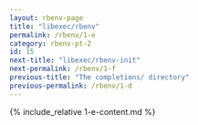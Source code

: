 ```yaml
---
layout: rbenv-page
title: "libexec/rbenv"
permalink: /rbenv/1-e
category: rbenv-pt-2
id: 15
next-title: "libexec/rbenv-init"
next-permalink: /rbenv/1-f
previous-title: "The completions/ directory"
previous-permalink: /rbenv/1-d
---
```


{% include_relative 1-e-content.md %}
